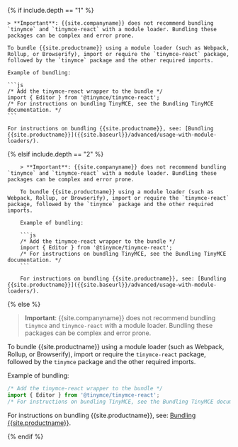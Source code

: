{% if include.depth == "1" %}

    > **Important**: {{site.companyname}} does not recommend bundling `tinymce` and `tinymce-react` with a module loader. Bundling these packages can be complex and error prone.

    To bundle {{site.productname}} using a module loader (such as Webpack, Rollup, or Browserify), import or require the `tinymce-react` package, followed by the `tinymce` package and the other required imports.

    Example of bundling:

    ```js
    /* Add the tinymce-react wrapper to the bundle */
    import { Editor } from '@tinymce/tinymce-react';
    /* For instructions on bundling TinyMCE, see the Bundling TinyMCE documentation. */
    ```

    For instructions on bundling {{site.productname}}, see: [Bundling {{site.productname}}]({{site.baseurl}}/advanced/usage-with-module-loaders/).

{% elsif include.depth == "2" %}

        > **Important**: {{site.companyname}} does not recommend bundling `tinymce` and `tinymce-react` with a module loader. Bundling these packages can be complex and error prone.

        To bundle {{site.productname}} using a module loader (such as Webpack, Rollup, or Browserify), import or require the `tinymce-react` package, followed by the `tinymce` package and the other required imports.

        Example of bundling:

        ```js
        /* Add the tinymce-react wrapper to the bundle */
        import { Editor } from '@tinymce/tinymce-react';
        /* For instructions on bundling TinyMCE, see the Bundling TinyMCE documentation. */
        ```

        For instructions on bundling {{site.productname}}, see: [Bundling {{site.productname}}]({{site.baseurl}}/advanced/usage-with-module-loaders/).

{% else %}

> **Important**: {{site.companyname}} does not recommend bundling `tinymce` and `tinymce-react` with a module loader. Bundling these packages can be complex and error prone.

To bundle {{site.productname}} using a module loader (such as Webpack, Rollup, or Browserify), import or require the `tinymce-react` package, followed by the `tinymce` package and the other required imports.

Example of bundling:

```js
/* Add the tinymce-react wrapper to the bundle */
import { Editor } from '@tinymce/tinymce-react';
/* For instructions on bundling TinyMCE, see the Bundling TinyMCE documentation. */
```

For instructions on bundling {{site.productname}}, see: [Bundling {{site.productname}}]({{site.baseurl}}/advanced/usage-with-module-loaders/).

{% endif %}
